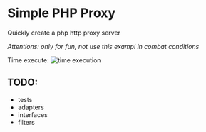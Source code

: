 # Simple PHP Proxy

Quickly create a php http proxy server

*Attentions: only for fun, not use this exampl in combat conditions*

Time execute:
![time execution](http://stage.mainsource.ru/time.png)

## TODO:
- tests
- adapters
- interfaces
- filters

